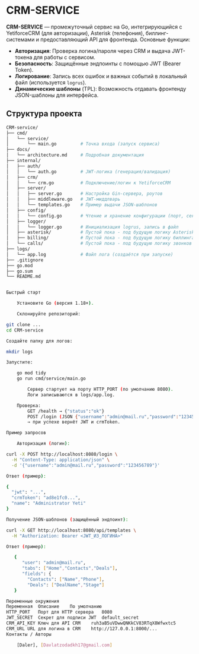 # CRM-SERVICE

**CRM-SERVICE** — промежуточный сервис на Go, интегрирующийся с YetiforceCRM (для авторизации), Asterisk (телефония), биллинг-системами и предоставляющий API для фронтенда. Основные функции:

- **Авторизация**: Проверка логина/пароля через CRM и выдача JWT-токена для работы с сервисом.
- **Безопасность**: Защищённые эндпоинты с помощью JWT (Bearer Token).
- **Логирование**: Запись всех ошибок и важных событий в локальный файл (используется `logrus`).
- **Динамические шаблоны** (TPL): Возможность отдавать фронтенду JSON-шаблоны для интерфейса.

## Структура проекта

```bash
CRM-service/
├── cmd/
│   └── service/
│       └── main.go         # Точка входа (запуск сервиса)
├── docs/
│   └── architecture.md     # Подробная документация
├── internal/
│   ├── auth/
│   │   └── auth.go         # JWT-логика (генерация/валидация)
│   ├── crm/
│   │   └── crm.go          # Подключение/логин к YetiforceCRM
│   ├── server/
│   │   ├── server.go       # Настройка Gin-сервера, роутов
│   │   ├── middleware.go   # JWT-миддлварь
│   │   └── templates.go    # Пример выдачи JSON-шаблонов
│   ├── config/
│   │   └── config.go       # Чтение и хранение конфигурации (порт, секреты)
│   ├── logger/
│   │   └── logger.go       # Инициализация logrus, запись в файл
│   ├── asterisk/           # Пустой пока - под будущую логику Asterisk
│   ├── billing/            # Пустой пока - под будущую логику биллинга
│   └── calls/              # Пустой пока - под будущую логику звонков
├── logs/
│   └── app.log             # Файл лога (создаётся при запуске)
├── .gitignore
├── go.mod
├── go.sum
└── README.md


Быстрый старт

    Установите Go (версия 1.18+).

    Склонируйте репозиторий:

git clone ...
cd CRM-service

Создайте папку для логов:

mkdir logs

Запустите:

    go mod tidy
    go run cmd/service/main.go

        Сервер стартует на порту HTTP_PORT (по умолчанию 8080).
        Логи записываются в logs/app.log.

    Проверка:
        GET /health → {"status":"ok"}
        POST /login (JSON {"username":"admin@mail.ru","password":"123456789"})
        → при успехе вернёт JWT и crmToken.

Пример запросов

    Авторизация (логин):

curl -X POST http://localhost:8080/login \
  -H "Content-Type: application/json" \
  -d '{"username":"admin@mail.ru","password":"123456789"}'

Ответ (пример):

{ 
  "jwt": "...", 
  "crmToken": "ad8e1fc0...", 
  "name": "Administrator Yeti" 
}

Получение JSON-шаблонов (защищённый эндпоинт):

curl -X GET http://localhost:8080/api/templates \
  -H "Authorization: Bearer <JWT_ИЗ_ЛОГИНА>"

Ответ (пример):

   {
      "user": "admin@mail.ru",
      "tabs": ["Home","Contacts","Deals"],
      "fields": {
        "Contacts": ["Name","Phone"],
        "Deals": ["DealName","Stage"]
   }

Переменные окружения
Переменная	Описание	По умолчанию
HTTP_PORT	Порт для HTTP сервера	8080
JWT_SECRET	Секрет для подписи JWT	default_secret
CRM_API_KEY	Ключ для API CRM	ruh3aB5uVDwwQNKkCV83RTqX8Wfwxtc5
CRM_URL	URL для логина в CRM	http://127.0.0.1:8000/...
Контакты / Авторы

    [Daler], [Davlatzodadkh17@gmail.com]
    